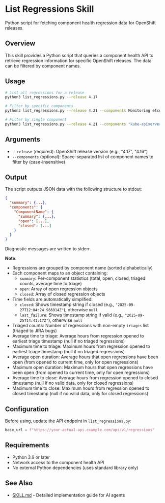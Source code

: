 # List Regressions Skill

Python script for fetching component health regression data for OpenShift releases.

## Overview

This skill provides a Python script that queries a component health API to retrieve regression information for specific OpenShift releases. The data can be filtered by component names.

## Usage

```bash
# List all regressions for a release
python3 list_regressions.py --release 4.17

# Filter by specific components
python3 list_regressions.py --release 4.21 --components Monitoring etcd

# Filter by single component
python3 list_regressions.py --release 4.21 --components "kube-apiserver"
```

## Arguments

- `--release` (required): OpenShift release version (e.g., "4.17", "4.16")
- `--components` (optional): Space-separated list of component names to filter by (case-insensitive)

## Output

The script outputs JSON data with the following structure to stdout:

```json
{
  "summary": {...},
  "components": {
    "ComponentName": {
      "summary": {...},
      "open": [...],
      "closed": [...]
    }
  }
}
```

Diagnostic messages are written to stderr.

**Note**:

- Regressions are grouped by component name (sorted alphabetically)
- Each component maps to an object containing:
  - `summary`: Per-component statistics (total, open, closed, triaged counts, average time to triage)
  - `open`: Array of open regression objects
  - `closed`: Array of closed regression objects
- Time fields are automatically simplified:
  - `closed`: Shows timestamp string if closed (e.g., `"2025-09-27T12:04:24.966914Z"`), otherwise `null`
  - `last_failure`: Shows timestamp string if valid (e.g., `"2025-09-25T14:41:17Z"`), otherwise `null`
- Triaged counts: Number of regressions with non-empty `triages` list (triaged to JIRA bugs)
- Average time to triage: Average hours from regression opened to earliest triage timestamp (null if no triaged regressions)
- Maximum time to triage: Maximum hours from regression opened to earliest triage timestamp (null if no triaged regressions)
- Average open duration: Average hours that open regressions have been open (from opened to current time, only for open regressions)
- Maximum open duration: Maximum hours that open regressions have been open (from opened to current time, only for open regressions)
- Average time to close: Average hours from regression opened to closed timestamp (null if no valid data, only for closed regressions)
- Maximum time to close: Maximum hours from regression opened to closed timestamp (null if no valid data, only for closed regressions)

## Configuration

Before using, update the API endpoint in `list_regressions.py`:

```python
base_url = f"https://your-actual-api.example.com/api/v1/regressions"
```

## Requirements

- Python 3.6 or later
- Network access to the component health API
- No external Python dependencies (uses standard library only)

## See Also

- [SKILL.md](./SKILL.md) - Detailed implementation guide for AI agents
